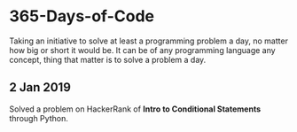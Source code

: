 # 365-Days-of-Code
Taking an initiative to solve at least a programming problem a day, no matter how big or short it would be.
It can be of any programming language any concept, thing that matter is to solve a problem a day.

## 2 Jan 2019
Solved a problem on HackerRank of **Intro to Conditional Statements** through Python.
